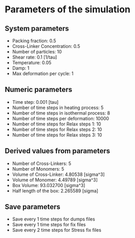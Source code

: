 # Parameters of the simulation

## System parameters 

- Packing fraction: 0.5
- Cross-Linker Concentration: 0.5
- Number of particles: 10
- Shear rate: 0.1 [1/tau]
- Temperature: 0.05
- Damp: 1
- Max deformation per cycle: 1

 ## Numeric parameters 

- Time step: 0.001 [tau]
- Number of time steps in heating process: 5
- Number of time steps in isothermal process: 8
- Number of time steps per deformation: 10000
- Number of time steps for Relax steps 1: 10
- Number of time steps for Relax steps 2: 10
- Number of time steps for Relax steps 3: 10

 ## Derived values from parameters 

- Number of Cross-Linkers: 5
- Number of Monomers: 5
- Volume of Cross-Linker: 4.80538 [sigma^3]
- Volume of Monomer: 4.49789 [sigma^3]
- Box Volume: 93.032700 [sigma^3]
- Half length of the box: 2.265589 [sigma]

 ## Save parameters 

- Save every 1 time steps for dumps files
- Save every 1 time steps for fix files
- Save every 2 time steps for Stress fix files
